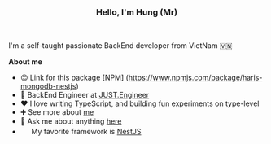 <center> <h3>Hello, I'm  Hung (Mr) </h3> </center> 
<br />

I'm a self-taught passionate BackEnd developer from VietNam 🇻🇳

**About me**

- 😊 Link for this package [NPM] (https://www.npmjs.com/package/haris-mongodb-nestjs)
- 💼 BackEnd Engineer at [JUST.Engineer](https://www.just.engineer/?fbclid=IwAR0qkkdmKdll_guirTejJl7h4bSuojPg9JLdzCQTOpPA77rBbs6P5Jc1C4Q)
- ❤️ I love writing TypeScript, and building fun experiments on type-level
- ➕ See more about [me](http://cvphamthanhhung.epizy.com/?fbclid=IwAR1f96UZiGcJz2byNoX7RyLIxJJ6DqdIjkacNUq6nT8tK-cGcE0CFr7Okvk&i=1)
- 💬 Ask me about anything [here](https://www.facebook.com/pham.thanhhung.1912/)
- <img src="https://static-00.iconduck.com/assets.00/nestjs-icon-256x255-r03j160r.png" width="17" height="17" /> My favorite framework is [NestJS](https://docs.nestjs.com/)
